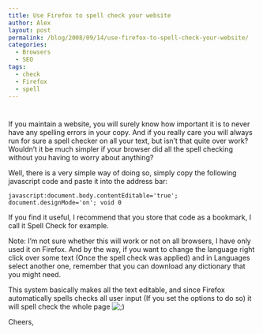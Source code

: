 ```yaml
---
title: Use Firefox to spell check your website
author: Alex
layout: post
permalink: /blog/2008/09/14/use-firefox-to-spell-check-your-website/
categories:
  - Browsers
  - SEO
tags:
  - check
  - Firefox
  - spell
---
```

# 

If you maintain a website, you will surely know how important it is to never have any spelling errors in your copy. And if you really care you will always run for sure a spell checker on all your text, but isn’t that quite over work? Wouldn’t it be much simpler if your browser did all the spell checking without you having to worry about anything?

Well, there is a very simple way of doing so, simply copy the following javascript code and paste it into the address bar:

    javascript:document.body.contentEditable='true'; document.designMode='on'; void 0
    

If you find it useful, I recommend that you store that code as a bookmark, I call it Spell Check for example.

Note: I’m not sure whether this will work or not on all browsers, I have only used it on Firefox. And by the way, if you want to change the language right click over some text (Once the spell check was applied) and in Languages select another one, remember that you can download any dictionary that you might need.

This system basically makes all the text editable, and since Firefox automatically spells checks all user input (If you set the options to do so) it will spell check the whole page ![;)][1] 

 [1]: http://urbanoalvarez.es/blog/wp-includes/images/smilies/icon_wink.gif

Cheers,